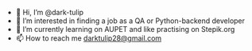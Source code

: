 - 👋 Hi, I’m @dark-tulip
- 👀 I’m interested in finding a job as a QA or Python-backend developer
- 🌱 I’m currently learning on AUPET and like practising on Stepik.org
- 📫 How to reach me darktulip28@gmail.com

<!---
dark-tulip/dark-tulip is a ✨ special ✨ repository because its `README.md` (this file) appears on your GitHub profile.
You can click the Preview link to take a look at your changes.
--->
